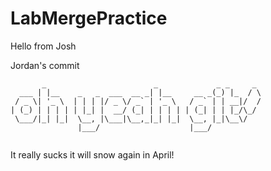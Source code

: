 # LabMergePractice



Hello from Josh

Jordan's commit


```
       _                        _             _ _     _ 
  ___ | |__    _   _  ___  __ _| |__     __ _(_) |_  / \
 / _ \| '_ \  | | | |/ _ \/ _` | '_ \   / _` | | __|/  /
| (_) | | | | | |_| |  __/ (_| | | | | | (_| | | |_/\_/ 
 \___/|_| |_|  \__, |\___|\__,_|_| |_|  \__, |_|\__\/   
               |___/                    |___/           
                                                        
```

It  really sucks it will snow again in April!
